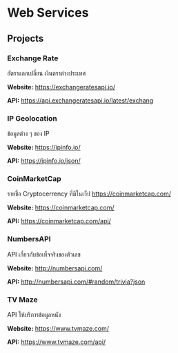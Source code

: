 # Web Services

## Projects

### Exchange Rate

อัตราแลกเปลี่ยน เงินตราต่างประเทศ

**Website:** https://exchangeratesapi.io/

**API:** https://api.exchangeratesapi.io/latest/exchang

### IP Geolocation

ข้อมูลต่าง ๆ ของ IP

**Website:** https://ipinfo.io/

**API:** https://ipinfo.io/json/

### CoinMarketCap

รายชื่อ Cryptocerrency ที่มีในเว็ป https://coinmarketcap.com/

**Website:** https://coinmarketcap.com/

**API:** https://coinmarketcap.com/api/

### NumbersAPI

API เกี่ยวกับข้อเท็จจริงของตัวเลข

**Website:** http://numbersapi.com/

**API:** http://numbersapi.com/#random/trivia?json

### TV Maze

API ให้บริการข้อมูลหนัง

**Website:** https://www.tvmaze.com/

**API:** https://www.tvmaze.com/api/
